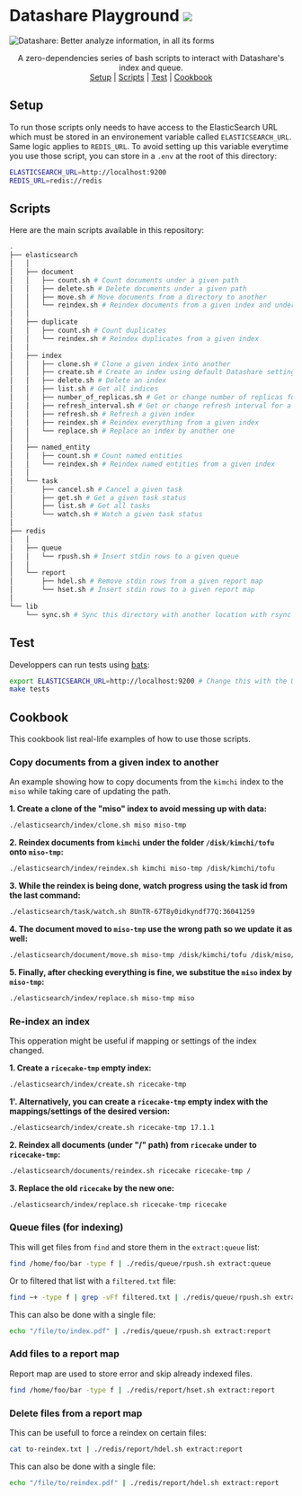 # Datashare Playground [![](https://img.shields.io/github/actions/workflow/status/icij/datashare-playground/main.yml)](https://github.com/ICIJ/datashare-playground/actions)

![Datashare: Better analyze information, in all its forms](https://github.com/user-attachments/assets/56ef1e92-c01a-43c8-b1b5-8e98dbf37740)

<p align="center">
A zero-dependencies series of bash scripts to interact with Datashare's index and queue.<br />
<a href="#setup">Setup</a> | <a href="#scripts">Scripts</a> | <a href="#test">Test</a> | <a href="#cookbook">Cookbook</a>
</p>

## Setup

To run those scripts only needs to have access to the ElasticSearch URL which must be stored in an 
environement variable called `ELASTICSEARCH_URL`. Same logic applies to `REDIS_URL`. To avoid setting up 
this variable everytime you use those script, you can store in a `.env` at the root of this directory:

```bash
ELASTICSEARCH_URL=http://localhost:9200
REDIS_URL=redis://redis
```

## Scripts

Here are the main scripts available in this repository:

```bash
.
├── elasticsearch
│   │
│   ├── document
│   │   ├── count.sh # Count documents under a given path
│   │   ├── delete.sh # Delete documents under a given path
│   │   ├── move.sh # Move documents from a directory to another
│   │   └── reindex.sh # Reindex documents from a given index and under a specific directory
│   │
│   ├── duplicate
│   │   ├── count.sh # Count duplicates
│   │   └── reindex.sh # Reindex duplicates from a given index
│   │
│   ├── index
│   │   ├── clone.sh # Clone a given index into another
│   │   ├── create.sh # Create an index using default Datashare settings
│   │   ├── delete.sh # Delete an index
│   │   ├── list.sh # Get all indices
│   │   ├── number_of_replicas.sh # Get or change number of replicas for a given index
│   │   ├── refresh_interval.sh # Get or change refresh interval for a given index
│   │   ├── refresh.sh # Refresh a given index
│   │   ├── reindex.sh # Reindex everything from a given index
│   │   └── replace.sh # Replace an index by another one
│   │
│   ├── named_entity
│   │   ├── count.sh # Count named entities
│   │   └── reindex.sh # Reindex named entities from a given index
│   │
│   └── task
│       ├── cancel.sh # Cancel a given task
│       ├── get.sh # Get a given task status
│       ├── list.sh # Get all tasks
│       └── watch.sh # Watch a given task status
│
├── redis
│   │
│   ├── queue
│   │   └── rpush.sh # Insert stdin rows to a given queue
│   │
│   └── report
│       ├── hdel.sh # Remove stdin rows from a given report map
│       └── hset.sh # Insert stdin rows to a given report map
│
└── lib
    └── sync.sh # Sync this directory with another location with rsync
```

## Test 

Developpers can run tests using [bats](https://github.com/bats-core/bats-core):

```bash
export ELASTICSEARCH_URL=http://localhost:9200 # Change this with the URL of ElasticSearch 
make tests
```

## Cookbook

This cookbook list real-life examples of how to use those scripts.

### Copy documents from a given index to another

An example showing how to copy documents from the `kimchi` index to the `miso` while taking care of updating the path.

**1. Create a clone of the "miso" index to avoid messing up with data:**

```bash
./elasticsearch/index/clone.sh miso miso-tmp
```

**2. Reindex documents from `kimchi` under the folder `/disk/kimchi/tofu` onto `miso-tmp`:**

```bash
./elasticsearch/index/reindex.sh kimchi miso-tmp /disk/kimchi/tofu
```

**3. While the reindex is being done, watch progress using the task id from the last command:**

```bash
./elasticsearch/task/watch.sh 8UnTR-67T8y0idkyndf77Q:36041259
```

**4. The document moved to `miso-tmp` use the wrong path so we update it as well:**

```bash
./elasticsearch/document/move.sh miso-tmp /disk/kimchi/tofu /disk/miso/tofu
```

**5. Finally, after checking everything is fine, we substitue the `miso` index by `miso-tmp`:**

```bash
./elasticsearch/index/replace.sh miso-tmp miso
```

### Re-index an index

This opperation might be useful if mapping or settings of the index changed. 


**1. Create a `ricecake-tmp` empty index:**

```bash
./elasticsearch/index/create.sh ricecake-tmp
```

**1'. Alternatively, you can create a `ricecake-tmp` empty index with the mappings/settings of the desired version:**

```bash
./elasticsearch/index/create.sh ricecake-tmp 17.1.1
```

**2. Reindex all documents (under "/" path) from `ricecake` under to `ricecake-tmp`:**

```bash
./elasticsearch/documents/reindex.sh ricecake ricecake-tmp /
```

**3. Replace the old `ricecake` by the new one:**

```bash
./elasticsearch/index/replace.sh ricecake-tmp ricecake
```

### Queue files (for indexing)

This will get files from `find` and store them in the `extract:queue` list:

```bash
find /home/foo/bar -type f | ./redis/queue/rpush.sh extract:queue
```

Or to filtered that list with a `filtered.txt` file:

```bash
find ~+ -type f | grep -vFf filtered.txt | ./redis/queue/rpush.sh extract:queue
```

This can also be done with a single file:

```bash
echo "/file/to/index.pdf" | ./redis/queue/rpush.sh extract:report
```

### Add files to a report map

Report map are used to store error and skip already indexed files.

```bash
find /home/foo/bar -type f | ./redis/report/hset.sh extract:report
```
### Delete files from a report map

This can be usefull to force a reindex on certain files:

```bash
cat to-reindex.txt | ./redis/report/hdel.sh extract:report
```

This can also be done with a single file:

```bash
echo "/file/to/reindex.pdf" | ./redis/report/hdel.sh extract:report
```
